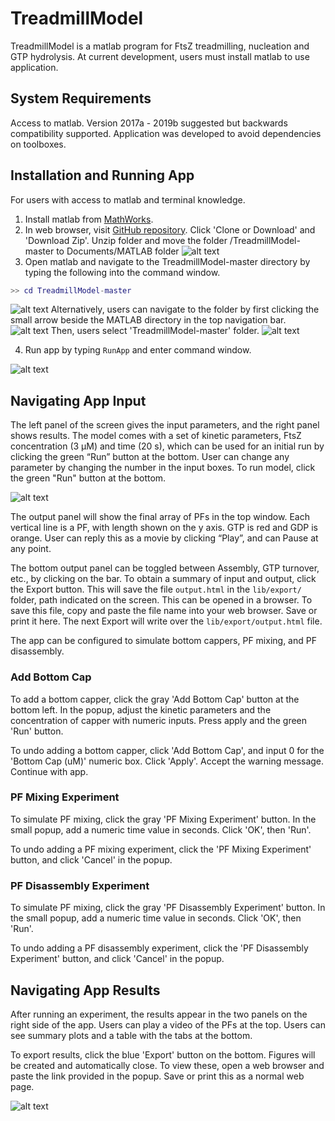 # TreadmillModel
TreadmillModel is a matlab program for FtsZ treadmilling, nucleation and GTP hydrolysis. At current development, users must install matlab to use application. 

## System Requirements
Access to matlab. Version 2017a - 2019b suggested but backwards compatibility supported. Application was developed to avoid dependencies on toolboxes. 

## Installation and Running App
For users with access to matlab and terminal knowledge. 
1. Install matlab from [MathWorks](https://www.mathworks.com/). 
2. In web browser, visit [GitHub repository](https://github.com/laurcor55/TreadmillModel). Click 'Clone or Download' and 'Download Zip'. Unzip folder and move the folder /TreadmillModel-master to Documents/MATLAB folder
![alt text](media/gitHubExample.png "GitHub Example")
3. Open matlab and navigate to the TreadmillModel-master directory by typing the following into the command window. 
``` matlab
>> cd TreadmillModel-master
```
![alt text](media/matlabCdExample.png "cd Example")
Alternatively, users can navigate to the folder by first clicking the small arrow beside the MATLAB directory in the top navigation bar. 
![alt text](media/matlabCdExample1.png "cd Example")
Then, users select 'TreadmillModel-master' folder. 
![alt text](media/matlabCdExample2.png "cd Example")


4. Run app by typing `RunApp` and enter command window. 

![alt text](media/runAppExample.png "RunApp Example")

## Navigating App Input

The left panel of the screen gives the input parameters, and the right panel shows results. The model comes with a set of kinetic parameters, FtsZ concentration (3 µM) and time (20 s), which can be used for an initial run by clicking the green “Run” button at the bottom. User can change any parameter by changing the number in the input boxes. To run model, click the green "Run" button at the bottom. 

![alt text](media/runModelExample.png "Run Model Example")


The output panel will show the final array of PFs in the top window. Each vertical line is a PF, with length shown on the y axis. GTP is red and GDP is orange. User can reply this as a movie by clicking “Play”, and can Pause at any point. 

The bottom output panel can be toggled between Assembly, GTP turnover, etc., by clicking on the bar. To obtain a summary of input and output, click the Export button. This will save the file `output.html` in the `lib/export/` folder, path indicated on the screen. This can be opened in a browser. To save this file, copy and paste the file name into your web browser. Save or print it here. The next Export will write over the `lib/export/output.html` file. 

The app can be configured to simulate bottom cappers, PF mixing, and PF disassembly. 

### Add Bottom Cap
To add a bottom capper, click the gray 'Add Bottom Cap' button at the bottom left. In the popup, adjust the kinetic parameters and the concentration of capper with numeric inputs. Press apply and the green 'Run' button. 

To undo adding a bottom capper, click 'Add Bottom Cap', and input 0 for the 'Bottom Cap (uM)' numeric box. Click 'Apply'. Accept the warning message. Continue with app. 

### PF Mixing Experiment
To simulate PF mixing, click the gray 'PF Mixing Experiment' button. In the small popup, add a numeric time value in seconds. Click 'OK', then 'Run'. 

To undo adding a PF mixing experiment, click the 'PF Mixing Experiment' button, and click 'Cancel' in the popup. 

### PF Disassembly Experiment
To simulate PF mixing, click the gray 'PF Disassembly Experiment' button. In the small popup, add a numeric time value in seconds. Click 'OK', then 'Run'. 

To undo adding a PF disassembly experiment, click the 'PF Disassembly Experiment' button, and click 'Cancel' in the popup. 

## Navigating App Results
After running an experiment, the results appear in the two panels on the right side of the app. Users can play a video of the PFs at the top. Users can see summary plots and a table with the tabs at the bottom. 

To export results, click the blue 'Export' button on the bottom. Figures will be created and automatically close. To view these, open a web browser and paste the link provided in the popup. Save or print this as a normal web page. 

![alt text](media/exportExample.png "Export Example")
